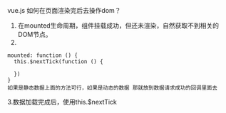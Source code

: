 vue.js 如何在页面渲染完后去操作dom？

1. 在mounted生命周期，组件挂载成功，但还未渲染，自然获取不到相关的DOM节点。
2. 

```
mounted: function () {
  this.$nextTick(function () {

  })
}
如果是静态数据上面的方法可行，如果是动态的数据 那就放到数据请求成功的回调里面去
```

3.数据加载完成后，使用this.$nextTick